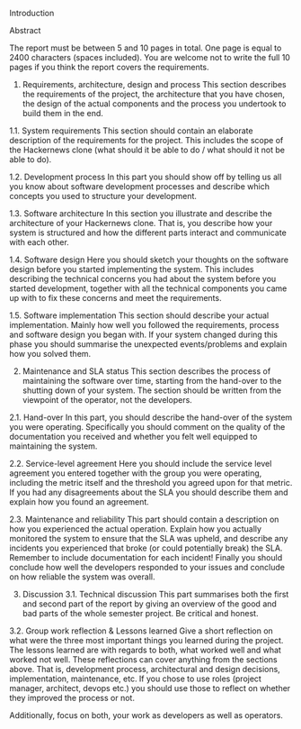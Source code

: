 Introduction

Abstract

The report must be between 5 and 10 pages in total. One page is equal to 2400 characters (spaces included). You are welcome not to write the full 10 pages if you think the report covers the requirements.

1. Requirements, architecture, design and process
This section describes the requirements of the project, the architecture that you have chosen, the design of the actual components and the process you undertook to build them in the end.

1.1. System requirements
This section should contain an elaborate description of the requirements for the project. This includes the scope of the Hackernews clone (what should it be able to do / what should it not be able to do).

1.2. Development process
In this part you should show off by telling us all you know about software development processes and describe which concepts you used to structure your development.

1.3. Software architecture
In this section you illustrate and describe the architecture of your Hackernews clone. That is, you describe how your system is structured and how the different parts interact and communicate with each other.

1.4. Software design
Here you should sketch your thoughts on the software design before you started implementing the system. This includes describing the technical concerns you had about the system before you started development, together with all the technical components you came up with to fix these concerns and meet the requirements.

1.5. Software implementation
This section should describe your actual implementation. Mainly how well you followed the requirements, process and software design you began with. If your system changed during this phase you should summarise the unexpected events/problems and explain how you solved them.

2. Maintenance and SLA status
This section describes the process of maintaining the software over time, starting from the hand-over to the shutting down of your system. The section should be written from the viewpoint of the operator, not the developers.

2.1. Hand-over
In this part, you should describe the hand-over of the system you were operating. Specifically you should comment on the quality of the documentation you received and whether you felt well equipped to maintaining the system.

2.2. Service-level agreement
Here you should include the service level agreement you entered together with the group you were operating, including the metric itself and the threshold you agreed upon for that metric. If you had any disagreements about the SLA you should describe them and explain how you found an agreement.

2.3. Maintenance and reliability
This part should contain a description on how you experienced the actual operation. Explain how you actually monitored the system to ensure that the SLA was upheld, and describe any incidents you experienced that broke (or could potentially break) the SLA. Remember to include documentation for each incident! Finally you should conclude how well the developers responded to your issues and conclude on how reliable the system was overall.

3. Discussion
3.1. Technical discussion
This part summarises both the first and second part of the report by giving an overview of the good and bad parts of the whole semester project. Be critical and honest.

3.2. Group work reflection & Lessons learned
Give a short reflection on what were the three most important things you learned during the project. The lessons learned are with regards to both, what worked well and what worked not well. These reflections can cover anything from the sections above. That is, development process, architectural and design decisions, implementation, maintenance, etc. If you chose to use roles (project manager, architect, devops etc.) you should use those to reflect on whether they improved the process or not.

Additionally, focus on both, your work as developers as well as operators.
